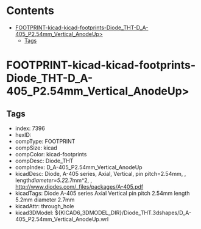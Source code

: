 



Contents
========

* [FOOTPRINT-kicad-kicad-footprints-Diode_THT-D_A-405_P2.54mm_Vertical_AnodeUp>](#footprint-kicad-kicad-footprints-diode_tht-d_a-405_p254mm_vertical_anodeup)
	* [Tags](#tags)

# FOOTPRINT-kicad-kicad-footprints-Diode_THT-D_A-405_P2.54mm_Vertical_AnodeUp>

## Tags

- index: 7396
- hexID: 
- oompType: FOOTPRINT
- oompSize: kicad
- oompColor: kicad-footprints
- oompDesc: Diode_THT
- oompIndex: D_A-405_P2.54mm_Vertical_AnodeUp
- kicadDesc: Diode, A-405 series, Axial, Vertical, pin pitch=2.54mm, , length*diameter=5.2*2.7mm^2, , http://www.diodes.com/_files/packages/A-405.pdf
- kicadTags: Diode A-405 series Axial Vertical pin pitch 2.54mm  length 5.2mm diameter 2.7mm
- kicadAttr: through_hole
- kicad3DModel: ${KICAD6_3DMODEL_DIR}/Diode_THT.3dshapes/D_A-405_P2.54mm_Vertical_AnodeUp.wrl
